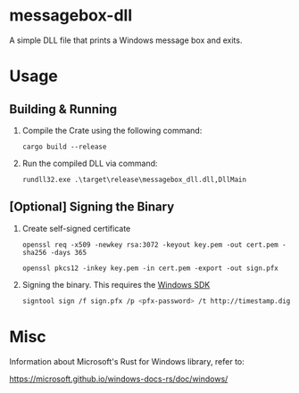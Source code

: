 # messagebox-dll

A simple DLL file that prints a Windows message box and exits.

# Usage

## Building & Running

1. Compile the Crate using the following command:

    ```shell
    cargo build --release
    ```

2. Run the compiled DLL via command:

    ```shell
    rundll32.exe .\target\release\messagebox_dll.dll,DllMain
    ```

## [Optional] Signing the Binary

1. Create self-signed certificate

    ```shell
    openssl req -x509 -newkey rsa:3072 -keyout key.pem -out cert.pem -sha256 -days 365
    ```

    ```shell
    openssl pkcs12 -inkey key.pem -in cert.pem -export -out sign.pfx
    ```

2. Signing the binary. This requires the [Windows SDK](https://developer.microsoft.com/en-us/windows/downloads/windows-sdk/)

    ```bash
    signtool sign /f sign.pfx /p <pfx-password> /t http://timestamp.digicert.com /fd sha256 target\release\deps\dll_injection.exe
    ```

# Misc

Information about Microsoft's Rust for Windows library, refer to:

https://microsoft.github.io/windows-docs-rs/doc/windows/
